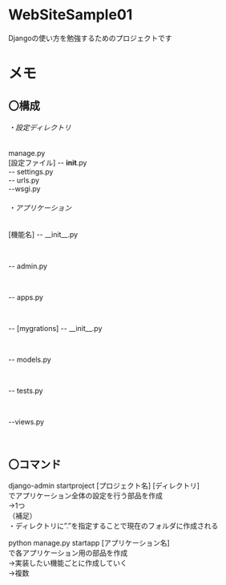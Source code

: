 # WebSiteSample01

Djangoの使い方を勉強するためのプロジェクトです

# メモ
## 〇構成  
###### ・設定ディレクトリ  
manage.py  
[設定ファイル] -- __init__.py  
              -- settings.py  
              -- urls.py  
              --wsgi.py  

###### ・アプリケーション
<p>[機能名] -- __init__.py</p><br>
<p>         -- admin.py</p><br>
<p>         -- apps.py</p><br>
<p>         -- [mygrations] -- __init__.py</p><br>
<p>         -- models.py</p><br>
<p>         -- tests.py</p><br>
<p>         --views.py</p><br>

## 〇コマンド
django-admin startproject [プロジェクト名] [ディレクトリ]  
でアプリケーション全体の設定を行う部品を作成  
→1つ  
（補足）  
・ディレクトリに”.”を指定することで現在のフォルダに作成される  

python manage.py startapp [アプリケーション名]  
で各アプリケーション用の部品を作成  
→実装したい機能ごとに作成していく  
→複数  
